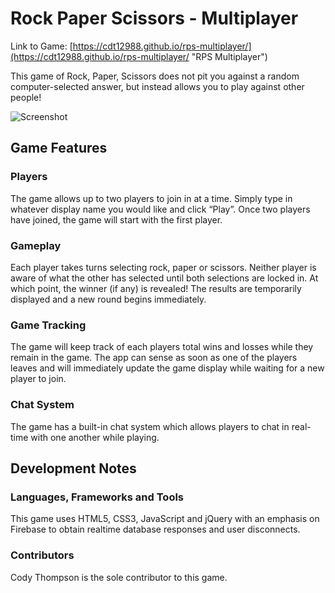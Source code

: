 # Rock Paper Scissors - Multiplayer

Link to Game: [https://cdt12988.github.io/rps-multiplayer/](https://cdt12988.github.io/rps-multiplayer/ "RPS Multiplayer")

This game of Rock, Paper, Scissors does not pit you against a random computer-selected answer, but instead allows you to play against other people!

![Screenshot](https://cdt12988.github.io/images/portfolio/rps.PNG "RPS Multiplayer Screenshot")

## Game Features

### Players

The game allows up to two players to join in at a time.  Simply type in whatever display name you would like and click “Play”.  Once two players have joined, the game will start with the first player.

### Gameplay

Each player takes turns selecting rock, paper or scissors.  Neither player is aware of what the other has selected until both selections are locked in.  At which point, the winner (if any) is revealed!  The results are temporarily displayed and a new round begins immediately.

### Game Tracking

The game will keep track of each players total wins and losses while they remain in the game.  The app can sense as soon as one of the players leaves and will immediately update the game display while waiting for a new player to join.

### Chat System

The game has a built-in chat system which allows players to chat in real-time with one another while playing.

## Development Notes

### Languages, Frameworks and Tools

This game uses HTML5, CSS3, JavaScript and jQuery with an emphasis on Firebase to obtain realtime database responses and user disconnects.

### Contributors

Cody Thompson is the sole contributor to this game.